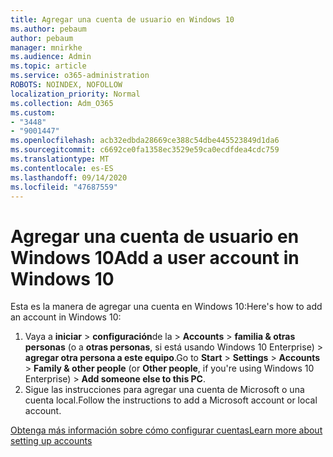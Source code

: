 ```yaml
---
title: Agregar una cuenta de usuario en Windows 10
ms.author: pebaum
author: pebaum
manager: mnirkhe
ms.audience: Admin
ms.topic: article
ms.service: o365-administration
ROBOTS: NOINDEX, NOFOLLOW
localization_priority: Normal
ms.collection: Adm_O365
ms.custom:
- "3448"
- "9001447"
ms.openlocfilehash: acb32edbda28669ce388c54dbe445523849d1da6
ms.sourcegitcommit: c6692ce0fa1358ec3529e59ca0ecdfdea4cdc759
ms.translationtype: MT
ms.contentlocale: es-ES
ms.lasthandoff: 09/14/2020
ms.locfileid: "47687559"
---
```

# <a name="add-a-user-account-in-windows-10"></a><span data-ttu-id="77726-102">Agregar una cuenta de usuario en Windows 10</span><span class="sxs-lookup"><span data-stu-id="77726-102">Add a user account in Windows 10</span></span>

<span data-ttu-id="77726-103">Esta es la manera de agregar una cuenta en Windows 10:</span><span class="sxs-lookup"><span data-stu-id="77726-103">Here's how to add an account in Windows 10:</span></span>

1. <span data-ttu-id="77726-104">Vaya a **iniciar**  >  **configuración**de la  >  **Accounts**  >  **familia & otras personas** (o a **otras personas**, si está usando Windows 10 Enterprise) > **agregar otra persona a este equipo**.</span><span class="sxs-lookup"><span data-stu-id="77726-104">Go to **Start** > **Settings** > **Accounts** > **Family & other people** (or **Other people**, if you're using Windows 10 Enterprise) > **Add someone else to this PC**.</span></span>
2. <span data-ttu-id="77726-105">Sigue las instrucciones para agregar una cuenta de Microsoft o una cuenta local.</span><span class="sxs-lookup"><span data-stu-id="77726-105">Follow the instructions to add a Microsoft account or local account.</span></span>

[<span data-ttu-id="77726-106">Obtenga más información sobre cómo configurar cuentas</span><span class="sxs-lookup"><span data-stu-id="77726-106">Learn more about setting up accounts</span></span>](https://support.microsoft.com/help/17197/)